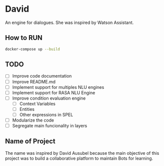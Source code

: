 # David
An engine for dialogues. She was inspired by Watson Assistant.

## How to RUN

```bash
docker-compose up --build
```

## TODO

- [ ] Improve code documentation
- [ ] Improve README.md
- [ ] Implement support for multiples NLU engines
- [ ] Implement support for RASA NLU Engine
- [ ] Improve condition evaluation engine
  - [ ] Context Variables
  - [ ] Entities
  - [ ] Other expressions in SPEL
- [ ] Modularize the code
- [ ] Segregate main funcionality in layers

## Name of Project

The name was inspired by David Ausubel because the main objective of this project was to build a collaborative platform to maintain Bots for learning.
